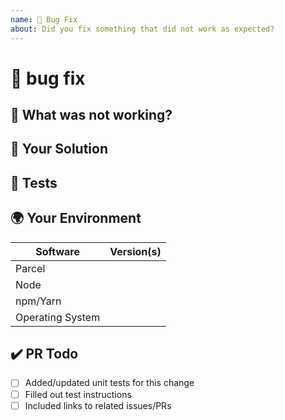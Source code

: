 ```yaml
---
name: 🐛 Bug Fix
about: Did you fix something that did not work as expected?
---
```


<!---
Thanks for filing a pull request 😄 ! Before you submit, please read the following:

Search open/closed issues before submitting since someone might have pushed the same thing before!
-->

# 🐛 bug fix

<!--- Provide the details of the pull request here -->

## 🤔 What was not working?

<!--- Tell us what should happen -->

## 💁 Your Solution

<!--- Describe how you fixed the bug -->

## 🔦 Tests

<!--- Providing tests is not always necessary but helps us test for future bugs -->

## 🌍 Your Environment

<!--- Include as many relevant details about the environment you experienced the bug in -->

| Software         | Version(s) |
| ---------------- | ---------- |
| Parcel           |
| Node             |
| npm/Yarn         |
| Operating System |

## ✔️ PR Todo

- [ ] Added/updated unit tests for this change
- [ ] Filled out test instructions
- [ ] Included links to related issues/PRs

<!-- Love parcel? Please consider supporting our collective:
👉  https://opencollective.com/parcel/donate -->
